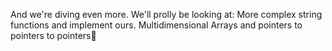 And we're diving even more. We'll prolly be looking at:
More complex string functions and implement ours.
Multidimensional Arrays and pointers to pointers to pointers🙂
